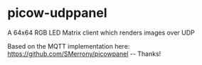 # picow-udppanel
A 64x64 RGB LED Matrix client which renders images over UDP

Based on the MQTT implementation here: https://github.com/SMerrony/picowpanel -- Thanks!
